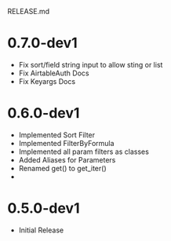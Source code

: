 RELEASE.md
# 0.7.0-dev1
* Fix sort/field string input to allow sting or list
* Fix AirtableAuth Docs
* Fix Keyargs Docs

# 0.6.0-dev1
* Implemented Sort Filter
* Implemented FilterByFormula
* Implemented all param filters as classes
* Added Aliases for Parameters
* Renamed get() to get_iter()
*

# 0.5.0-dev1
* Initial Release
